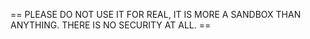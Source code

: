 == PLEASE DO NOT USE IT FOR REAL, IT IS MORE A SANDBOX THAN ANYTHING. THERE IS NO SECURITY AT ALL. ==